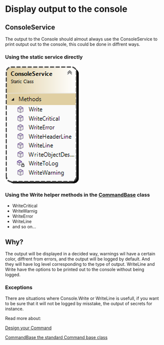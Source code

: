 # Display output to the console
## ConsoleService
The output to the Console should almout always use the ConsoleService to print output out to the console, this could be done in diffrent ways.
### Using the static service directly
![Alt text](images/ConsoleService.png?raw=true "Console Service")
### Using the Write helper methods in the [CommandBase](CommandBase.md) class
 - WriteCritical
 - WriteWarnig
 - WriteError
 - WriteLine
 - and so on...

## Why?
The output will be displayed in a decided way, warnings wil have a certain color, diffrent from errors, and the output will be logged by default. And they will have log level corresponding to the type of output. WriteLine and Write have the options to be printed out to the console without being logged.

### Exceptions
There are situations where Console.Write or WriteLine is usefull, if you want to be sure that it will not be logged by misstake, the output of secrets for instance.

Read more about:

[Design your Command](Design_command.md)

[CommandBase the standard Command base class](CommandBase.md)